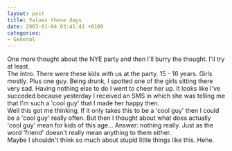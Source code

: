 ```yaml
---
layout: post
title: Values these days
date: 2003-01-04 03:41:41 +0100
categories:
- General
---
```

<p>One more thought about the NYE party and then I'll burry the thought. I'll try at least.<br />
The intro. There were these kids with us at the party. 15 - 16 years. Girls mostly. Plus one guy. Being drunk, I spotted one of the girls sitting there very sad. Having nothing else to do I went to cheer her up. It looks like I've succeded because yesterday I received an SMS in which she was telling me that I'm such a 'cool guy' that I made her happy then.<br />
Well this got me thinking. If it only takes this to be a 'cool guy' then I could be a 'cool guy' really often. But then I thought about what does actually 'cool guy' mean for kids of this age... Answer: nothing really. Just as the word 'friend' doesn't really mean anything to them either.<br />
Maybe I shouldn't think so much about stupid little things like this. Hehe.</p>
